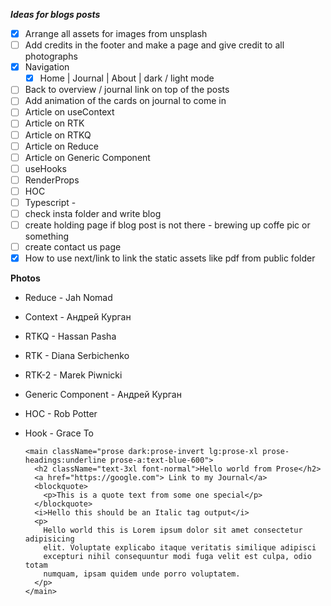 **_Ideas for blogs posts_**

- [x] Arrange all assets for images from unsplash
- [ ] Add credits in the footer and make a page and give credit to all photographs
- [x] Navigation
  - [x] Home | Journal | About | dark / light mode
- [ ] Back to overview / journal link on top of the posts
- [ ] Add animation of the cards on journal to come in
- [ ] Article on useContext
- [ ] Article on RTK
- [ ] Article on RTKQ
- [ ] Article on Reduce
- [ ] Article on Generic Component
- [ ] useHooks
- [ ] RenderProps
- [ ] HOC
- [ ] Typescript -
- [ ] check insta folder and write blog
- [ ] create holding page if blog post is not there - brewing up coffe pic or something
- [ ] create contact us page
- [x] How to use next/link to link the static assets like pdf from public folder

**Photos**

- Reduce - Jah Nomad
- Context - Андрей Курган
- RTKQ - Hassan Pasha
- RTK - Diana Serbichenko
- RTK-2 - Marek Piwnicki
- Generic Component - Андрей Курган
- HOC - Rob Potter
- Hook - Grace To

      <main className="prose dark:prose-invert lg:prose-xl prose-headings:underline prose-a:text-blue-600">
        <h2 className="text-3xl font-normal">Hello world from Prose</h2>
        <a href="https://google.com"> Link to my Journal</a>
        <blockquote>
          <p>This is a quote text from some one special</p>
        </blockquote>
        <i>Hello this should be an Italic tag output</i>
        <p>
          Hello world this is Lorem ipsum dolor sit amet consectetur adipisicing
          elit. Voluptate explicabo itaque veritatis similique adipisci
          excepturi nihil consequuntur modi fuga velit est culpa, odio totam
          numquam, ipsam quidem unde porro voluptatem.
        </p>
      </main>
